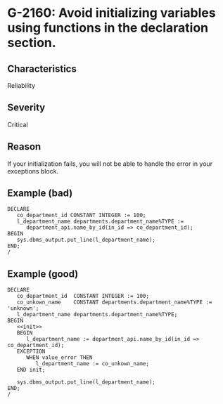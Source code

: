 # G-2160: Avoid initializing variables using functions in the declaration section.

## Characteristics

Reliability

## Severity

Critical

## Reason

If your initialization fails, you will not be able to handle the error in your exceptions block.

## Example (bad)

```
DECLARE
   co_department_id CONSTANT INTEGER := 100;
   l_department_name departments.department_name%TYPE := 
      department_api.name_by_id(in_id => co_department_id);
BEGIN
   sys.dbms_output.put_line(l_department_name);
END;
/
```

## Example (good)

```
DECLARE
   co_department_id  CONSTANT INTEGER := 100;
   co_unkown_name    CONSTANT departments.department_name%TYPE := 'unknown';
   l_department_name departments.department_name%TYPE;
BEGIN
   <<init>>
   BEGIN
      l_department_name := department_api.name_by_id(in_id => co_department_id);
   EXCEPTION
      WHEN value_error THEN
         l_department_name := co_unkown_name;
   END init;
   
   sys.dbms_output.put_line(l_department_name);
END;
/
```